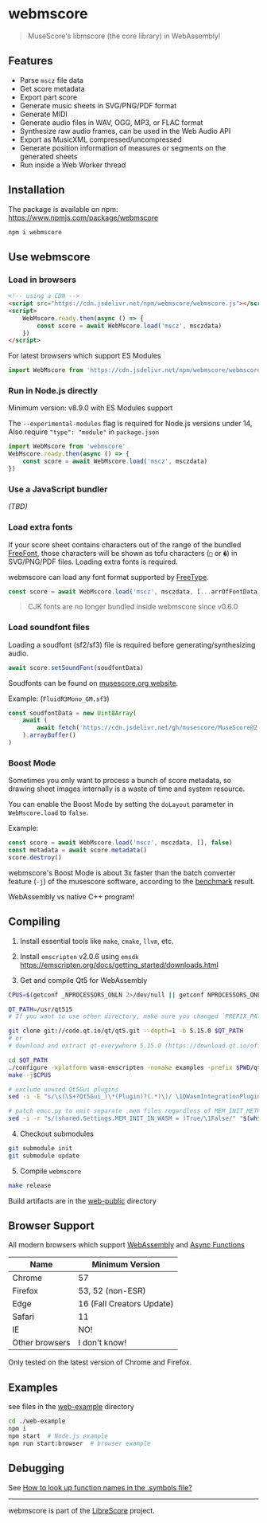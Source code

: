 
# webmscore

> MuseScore's libmscore (the core library) in WebAssembly!  

## Features

* Parse `mscz` file data
* Get score metadata
* Export part score
* Generate music sheets in SVG/PNG/PDF format
* Generate MIDI
* Generate audio files in WAV, OGG, MP3, or FLAC format
* Synthesize raw audio frames, can be used in the Web Audio API 
* Export as MusicXML compressed/uncompressed
* Generate position information of measures or segments on the generated sheets
* Run inside a Web Worker thread

## Installation

The package is available on npm: https://www.npmjs.com/package/webmscore

```sh
npm i webmscore
```

## Use webmscore

### Load in browsers

```html
<!-- using a CDN -->
<script src="https://cdn.jsdelivr.net/npm/webmscore/webmscore.js"></script>
<script>
    WebMscore.ready.then(async () => {
        const score = await WebMscore.load('mscz', msczdata)
    })
</script>
```

For latest browsers which support ES Modules

```js
import WebMscore from 'https://cdn.jsdelivr.net/npm/webmscore/webmscore.mjs'
```

### Run in Node.js directly

Minimum version: v8.9.0 with ES Modules support

The `--experimental-modules` flag is required for Node.js versions under 14,  
Also require `"type": "module"` in `package.json`

```js
import WebMscore from 'webmscore'
WebMscore.ready.then(async () => {
    const score = await WebMscore.load('mscz', msczdata)
})
```

### Use a JavaScript bundler

*(TBD)*

### Load extra fonts

If your score sheet contains characters out of the range of the bundled [FreeFont](https://www.gnu.org/software/freefont/), those characters will be shown as tofu characters (`□` or `�`) in SVG/PNG/PDF files. Loading extra fonts is required.

webmscore can load any font format supported by [FreeType](https://www.freetype.org/freetype2/docs/index.html).

```js
const score = await WebMscore.load('mscz', msczdata, [...arrOfFontData])
```

> CJK fonts are no longer bundled inside webmscore since v0.6.0

### Load soundfont files

Loading a soudfont (sf2/sf3) file is required before generating/synthesizing audio.

```js
await score.setSoundFont(soudfontData)
```

Soudfonts can be found on [musescore.org website](https://musescore.org/en/handbook/soundfonts-and-sfz-files#list).

Example: (`FluidR3Mono_GM.sf3`)

```js
const soudfontData = new Uint8Array(
    await (
        await fetch('https://cdn.jsdelivr.net/gh/musescore/MuseScore@2.1/share/sound/FluidR3Mono_GM.sf3')
    ).arrayBuffer()
)
```

### Boost Mode

Sometimes you only want to process a bunch of score metadata, so drawing sheet images internally is a waste of time and system resource.

You can enable the Boost Mode by setting the `doLayout` parameter in `WebMscore.load` to `false`.

Example:

```js
const score = await WebMscore.load('mscz', msczdata, [], false)
const metadata = await score.metadata()
score.destroy()
```

webmscore's Boost Mode is about 3x faster than the batch converter feature (`-j`) of the musescore software, according to the [benchmark](./web-example/benchmark.js) result.

WebAssembly vs native C++ program!

## Compiling

1. Install essential tools like `make`, `cmake`, `llvm`, etc.

2. Install `emscripten` v2.0.6 using `emsdk`
https://emscripten.org/docs/getting_started/downloads.html

3. Get and compile Qt5 for WebAssembly

```sh
CPUS=$(getconf _NPROCESSORS_ONLN 2>/dev/null || getconf NPROCESSORS_ONLN 2>/dev/null || 8)

QT_PATH=/usr/qt515
# If you want to use other directory, make sure you changed `PREFIX_PATH` to your Qt5WASM installation dir in the Makefile

git clone git://code.qt.io/qt/qt5.git --depth=1 -b 5.15.0 $QT_PATH
# or
# download and extract qt-everywhere 5.15.0 (https://download.qt.io/official_releases/qt/5.15/5.15.0/single/)

cd $QT_PATH
./configure -xplatform wasm-emscripten -nomake examples -prefix $PWD/qtbase
make -j$CPUS

# exclude unused Qt5Gui plugins
sed -i -E "s/\s(\S+?Qt5Gui_)\*(Plugin)?(.*)\)/ \1QWasmIntegrationPlugin\3 \1QJpegPlugin\3)/" $QT_PATH/qtbase/lib/cmake/Qt5Gui/Qt5GuiConfig.cmake

# patch emcc.py to emit separate .mem files regardless of MEM_INIT_METHOD settings (MEM_INIT_METHOD won't work with wasm)
sed -i -r "s/(shared.Settings.MEM_INIT_IN_WASM = )True/\1False/" "$(which emcc).py"
```

4. Checkout submodules

```sh
git submodule init
git submodule update
```

5. Compile `webmscore`

```sh
make release
```

Build artifacts are in the [web-public](./web-public) directory

## Browser Support 

All modern browsers which support [WebAssembly](https://caniuse.com/#feat=wasm) and [Async Functions](https://caniuse.com/#feat=async-functions)

| Name | Minimum Version |
|---|---|
| Chrome | 57 |
| Firefox | 53, 52 (non-ESR) |
| Edge | 16 (Fall Creators Update) |
| Safari | 11 |
| IE | NO! |
| Other browsers | I don't know! |

Only tested on the latest version of Chrome and Firefox.

## Examples

see files in the [web-example](./web-example) directory

```sh
cd ./web-example
npm i
npm start  # Node.js example
npm run start:browser  # browser example
```

## Debugging

See [How to look up function names in the .symbols file?](https://github.com/LibreScore/webmscore/blob/web/CHANGELOG.md#0192---2021-01-25)

---

webmscore is part of the [LibreScore](https://github.com/LibreScore/) project.
